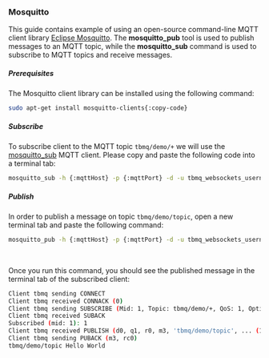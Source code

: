 ### Mosquitto

This guide contains example of using an open-source command-line MQTT client library [Eclipse Mosquitto](https://mosquitto.org/).
The **mosquitto_pub** tool is used to publish messages to an MQTT topic, while the **mosquitto_sub** command is used to subscribe to 
MQTT topics and receive messages.

##### Prerequisites

The Mosquitto client library can be installed using the following command:

```bash
sudo apt-get install mosquitto-clients{:copy-code}
```

##### Subscribe
To subscribe client to the MQTT topic `tbmq/demo/+` we will use the <a href='https://mosquitto.org/man/mosquitto_sub-1.html' target="_blank">mosquitto_sub</a> MQTT client.
Please copy and paste the following code into a terminal tab:

```bash
mosquitto_sub -h {:mqttHost} -p {:mqttPort} -d -u tbmq_websockets_username -t tbmq/demo/+ -q 1 -c -i tbmq -v -V mqttv5{:copy-code}
```

##### Publish

In order to publish a message on topic `tbmq/demo/topic`, open a new terminal tab and paste the following command:

```bash
mosquitto_pub -h {:mqttHost} -p {:mqttPort} -d -u tbmq_websockets_username -t tbmq/demo/topic -m 'Hello World' -q 1 -V mqttv5{:copy-code}
```

<br>

Once you run this command, you should see the published message in the terminal tab of the subscribed client:

```bash
Client tbmq sending CONNECT
Client tbmq received CONNACK (0)
Client tbmq sending SUBSCRIBE (Mid: 1, Topic: tbmq/demo/+, QoS: 1, Options: 0x00)
Client tbmq received SUBACK
Subscribed (mid: 1): 1
Client tbmq received PUBLISH (d0, q1, r0, m3, 'tbmq/demo/topic', ... (11 bytes))
Client tbmq sending PUBACK (m3, rc0)
tbmq/demo/topic Hello World
```
